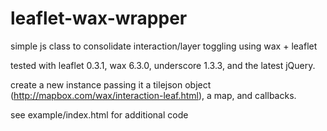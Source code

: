 leaflet-wax-wrapper
===================

simple js class to consolidate interaction/layer toggling using wax + leaflet

tested with leaflet 0.3.1, wax 6.3.0, underscore 1.3.3, and the latest jQuery.

create a new instance passing it a tilejson object (http://mapbox.com/wax/interaction-leaf.html), a map, and callbacks.

see example/index.html for additional code
